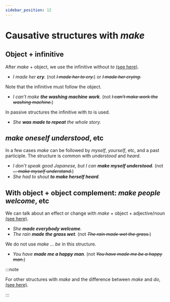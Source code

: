 ```yaml
---
sidebar_position: 12
---
```


# Causative structures with *make*

## Object + infinitive

After *make* + object, we use the infinitive without *to* [(see here)](./../infinitives-ing-forms-and-past-participles/infinitives-without-to-i-saw-you-come-in).

- *I made her **cry**.* (not *~~I made her to cry.~~*) or *~~I made her crying.~~*

Note that the infinitive must follow the object.

- *I can’t make **the washing machine work**.* (not *~~I can’t make work the washing machine.~~*)

In passive structures the infinitive with *to* is used.

- *She **was made to repeat** the whole story.*

## *make oneself understood*, etc

In a few cases *make* can be followed by *myself*, *yourself*, etc, and a past participle. The structure is common with *understood* and *heard*.

- *I don’t speak good Japanese, but I can **make myself understood**.* (not *~~… make myself understand.~~*)
- *She had to shout **to make herself heard**.*

## With object + object complement: *make people welcome*, etc

We can talk about an effect or change with *make* + object + adjective/noun [(see here)](./../verbs/verb-object-complement-you-make-me-nervous).

- *She **made everybody welcome**.*
- *The rain **made the grass wet**.* (not *~~The rain made wet the grass.~~*)

We do not use *make … be* in this structure.

- *You have **made me a happy man**.* (not *~~You have made me be a happy man.~~*)

:::note

For other structures with *make* and the difference between *make* and *do*, [(see here)](./../../vocabulary/word-problems-from-a-to-z/do-general-purpose-verb-do-and-make).

:::
